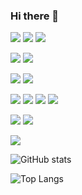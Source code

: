 ### Hi there 👋

[![](https://img.shields.io/badge/OS-macOS-000000?logo=apple&logoColor=white)](https://en.wikipedia.org/wiki/MacOS)
[![](https://img.shields.io/badge/OS-Linux-FCC624?logo=linux&logoColor=white)](https://en.wikipedia.org/wiki/Linux)
[![](https://img.shields.io/badge/OS-Windows-0078D6?logo=windows&logoColor=white)](https://en.wikipedia.org/wiki/Microsoft_Windows)

[![](https://img.shields.io/badge/Editor-VSCode-007ACC?logo=visual-studio-code&logoColor=white)](https://code.visualstudio.com/)
[![](https://img.shields.io/badge/Editor-How%20I%20VSCode-292e39?logo=visual-studio-code&logoColor=white)](https://howivscode.com/yslinear/)

[![](https://img.shields.io/badge/Git-Github-181717?logo=github&logoColor=white)](https://github.com/yslinear/)
[![](https://img.shields.io/badge/Git-Conventional%20Commits-fa6673?logo=git&logoColor=white)](https://www.conventionalcommits.org/)

[![](https://img.shields.io/badge/Skill-PHP-777BB4?logo=php&logoColor=white)](https://www.conventionalcommits.org/)
[![](https://img.shields.io/badge/Skill-Javascript-F7DF1E?logo=javascript&logoColor=white)](https://www.conventionalcommits.org/)
[![](https://img.shields.io/badge/Skill-MySQL-4479A1?logo=mysql&logoColor=white)](https://www.conventionalcommits.org/)
[![](https://img.shields.io/badge/Skill-Joomla-5091CD?logo=joomla&logoColor=white)](https://www.conventionalcommits.org/)

[![](https://img.shields.io/badge/Learning-Laravel-FF2D20?logo=laravel&logoColor=white)](https://www.conventionalcommits.org/)
[![](https://img.shields.io/badge/Learning-Vue.js-4FC08D?logo=vue.js&logoColor=white)](https://www.conventionalcommits.org/)

[![](https://img.shields.io/badge/Game%20Console-Nintendo%20Switch-E60012?logo=nintendo-switch&logoColor=white)](https://www.nintendo.com/switch/)

![GitHub stats](https://github-readme-stats.vercel.app/api?username=yslinear&hide=stars&show_icons=true)

![Top Langs](https://github-readme-stats.vercel.app/api/top-langs/?username=yslinear)
